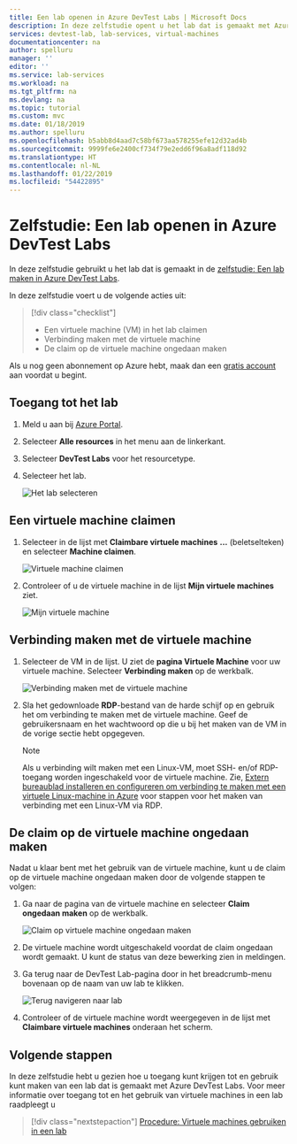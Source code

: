 ```yaml
---
title: Een lab openen in Azure DevTest Labs | Microsoft Docs
description: In deze zelfstudie opent u het lab dat is gemaakt met Azure DevTest Labs, claimt u virtuele machines, gebruikt u deze en maakt u de claims op een virtuele machine weer ongedaan.
services: devtest-lab, lab-services, virtual-machines
documentationcenter: na
author: spelluru
manager: ''
editor: ''
ms.service: lab-services
ms.workload: na
ms.tgt_pltfrm: na
ms.devlang: na
ms.topic: tutorial
ms.custom: mvc
ms.date: 01/18/2019
ms.author: spelluru
ms.openlocfilehash: b5abb8d4aad7c58bf673aa578255efe12d32ad4b
ms.sourcegitcommit: 9999fe6e2400cf734f79e2edd6f96a8adf118d92
ms.translationtype: HT
ms.contentlocale: nl-NL
ms.lasthandoff: 01/22/2019
ms.locfileid: "54422895"
---
```

# <a name="tutorial-access-a-lab-in-azure-devtest-labs"></a>Zelfstudie: Een lab openen in Azure DevTest Labs
In deze zelfstudie gebruikt u het lab dat is gemaakt in de [zelfstudie: Een lab maken in Azure DevTest Labs](tutorial-create-custom-lab.md).

In deze zelfstudie voert u de volgende acties uit:

> [!div class="checklist"]
> * Een virtuele machine (VM) in het lab claimen
> * Verbinding maken met de virtuele machine
> * De claim op de virtuele machine ongedaan maken

Als u nog geen abonnement op Azure hebt, maak dan een [gratis account](https://azure.microsoft.com/free/) aan voordat u begint.

## <a name="access-the-lab"></a>Toegang tot het lab

1. Meld u aan bij [Azure Portal](https://portal.azure.com).
2. Selecteer **Alle resources** in het menu aan de linkerkant. 
3. Selecteer **DevTest Labs** voor het resourcetype. 
4. Selecteer het lab. 

    ![Het lab selecteren](./media/tutorial-use-custom-lab/search-for-select-custom-lab.png)

## <a name="claim-a-vm"></a>Een virtuele machine claimen

1. Selecteer in de lijst met **Claimbare virtuele machines** **...** (beletselteken) en selecteer **Machine claimen**.

    ![Virtuele machine claimen](./media/tutorial-use-custom-lab/claim-virtual-machine.png)
1. Controleer of u de virtuele machine in de lijst **Mijn virtuele machines** ziet.

    ![Mijn virtuele machine](./media/tutorial-use-custom-lab/my-virtual-machines.png)

## <a name="connect-to-the-vm"></a>Verbinding maken met de virtuele machine

1. Selecteer de VM in de lijst. U ziet de **pagina Virtuele Machine** voor uw virtuele machine. Selecteer **Verbinding maken** op de werkbalk.

    ![Verbinding maken met de virtuele machine](./media/tutorial-use-custom-lab/connect-button.png)
2. Sla het gedownloade **RDP**-bestand van de harde schijf op en gebruik het om verbinding te maken met de virtuele machine. Geef de gebruikersnaam en het wachtwoord op die u bij het maken van de VM in de vorige sectie hebt opgegeven. 

    > [!NOTE] 
    > Als u verbinding wilt maken met een Linux-VM, moet SSH- en/of RDP-toegang worden ingeschakeld voor de virtuele machine. Zie, [Extern bureaublad installeren en configureren om verbinding te maken met een virtuele Linux-machine in Azure](../virtual-machines/linux/use-remote-desktop.md) voor stappen voor het maken van verbinding met een Linux-VM via RDP. 


## <a name="unclaim-the-vm"></a>De claim op de virtuele machine ongedaan maken
Nadat u klaar bent met het gebruik van de virtuele machine, kunt u de claim op de virtuele machine ongedaan maken door de volgende stappen te volgen: 

1. Ga naar de pagina van de virtuele machine en selecteer **Claim ongedaan maken** op de werkbalk. 

    ![Claim op virtuele machine ongedaan maken](./media/tutorial-use-custom-lab/unclaim-vm-menu.png)
1. De virtuele machine wordt uitgeschakeld voordat de claim ongedaan wordt gemaakt. U kunt de status van deze bewerking zien in meldingen.  
3. Ga terug naar de DevTest Lab-pagina door in het breadcrumb-menu bovenaan op de naam van uw lab te klikken. 
    
    ![Terug navigeren naar lab](./media/tutorial-use-custom-lab/breadcrumb-to-lab.png)
1. Controleer of de virtuele machine wordt weergegeven in de lijst met **Claimbare virtuele machines** onderaan het scherm.

    
## <a name="next-steps"></a>Volgende stappen
In deze zelfstudie hebt u gezien hoe u toegang kunt krijgen tot en gebruik kunt maken van een lab dat is gemaakt met Azure DevTest Labs. Voor meer informatie over toegang tot en het gebruik van virtuele machines in een lab raadpleegt u 

> [!div class="nextstepaction"]
> [Procedure: Virtuele machines gebruiken in een lab](devtest-lab-add-vm.md)

